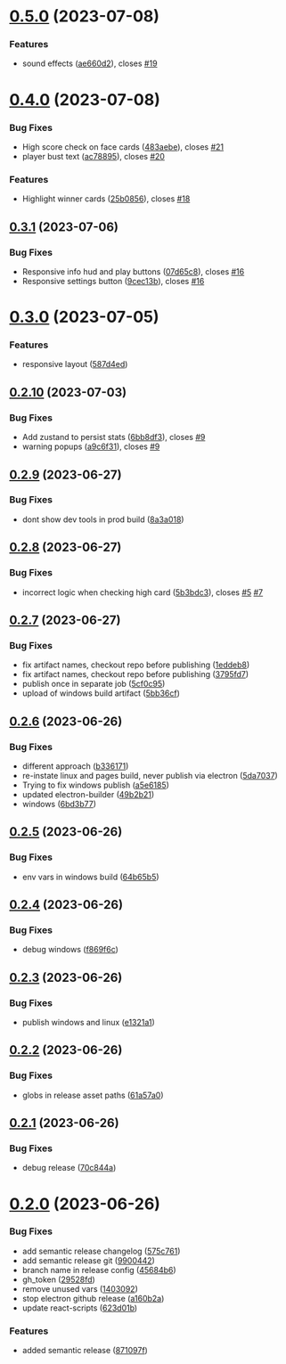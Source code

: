 # [0.5.0](https://github.com/devklick/basic-blackjack/compare/v0.4.0...v0.5.0) (2023-07-08)


### Features

* sound effects ([ae660d2](https://github.com/devklick/basic-blackjack/commit/ae660d26428acfa1e0eb65612bb36ca9944b20cb)), closes [#19](https://github.com/devklick/basic-blackjack/issues/19)

# [0.4.0](https://github.com/devklick/basic-blackjack/compare/v0.3.1...v0.4.0) (2023-07-08)


### Bug Fixes

* High score check on face cards ([483aebe](https://github.com/devklick/basic-blackjack/commit/483aebe369032d13c7e0895c0c62370707280db6)), closes [#21](https://github.com/devklick/basic-blackjack/issues/21)
* player bust text ([ac78895](https://github.com/devklick/basic-blackjack/commit/ac78895d1109f6fdc25f76648156895df4f5f04a)), closes [#20](https://github.com/devklick/basic-blackjack/issues/20)


### Features

* Highlight winner cards ([25b0856](https://github.com/devklick/basic-blackjack/commit/25b08560a7f8860d8a442a0b8ff3fdebb5746840)), closes [#18](https://github.com/devklick/basic-blackjack/issues/18)

## [0.3.1](https://github.com/devklick/basic-blackjack/compare/v0.3.0...v0.3.1) (2023-07-06)


### Bug Fixes

* Responsive info hud and play buttons ([07d65c8](https://github.com/devklick/basic-blackjack/commit/07d65c86f68132232094c3f98cf3c46b54f6d42e)), closes [#16](https://github.com/devklick/basic-blackjack/issues/16)
* Responsive settings button ([9cec13b](https://github.com/devklick/basic-blackjack/commit/9cec13b4079253383e2d0298042de1c4d780ecb6)), closes [#16](https://github.com/devklick/basic-blackjack/issues/16)

# [0.3.0](https://github.com/devklick/basic-blackjack/compare/v0.2.10...v0.3.0) (2023-07-05)


### Features

* responsive layout ([587d4ed](https://github.com/devklick/basic-blackjack/commit/587d4edd4058189e52401863d2c9335e785c2d56))

## [0.2.10](https://github.com/devklick/basic-blackjack/compare/v0.2.9...v0.2.10) (2023-07-03)


### Bug Fixes

* Add zustand to persist stats ([6bb8df3](https://github.com/devklick/basic-blackjack/commit/6bb8df3d7dd3e10b5b1a88d4cd9b50e013e63bae)), closes [#9](https://github.com/devklick/basic-blackjack/issues/9)
* warning popups ([a9c6f31](https://github.com/devklick/basic-blackjack/commit/a9c6f3184862d291792f8fb3adde4418590b44e4)), closes [#9](https://github.com/devklick/basic-blackjack/issues/9)

## [0.2.9](https://github.com/devklick/basic-blackjack/compare/v0.2.8...v0.2.9) (2023-06-27)


### Bug Fixes

* dont show dev tools in prod build ([8a3a018](https://github.com/devklick/basic-blackjack/commit/8a3a01853890ebf2f5242551a8584757ccbf2957))

## [0.2.8](https://github.com/devklick/basic-blackjack/compare/v0.2.7...v0.2.8) (2023-06-27)


### Bug Fixes

* incorrect logic when checking high card ([5b3bdc3](https://github.com/devklick/basic-blackjack/commit/5b3bdc391c4acd0fdfc277d3250c609f6b9152bc)), closes [#5](https://github.com/devklick/basic-blackjack/issues/5) [#7](https://github.com/devklick/basic-blackjack/issues/7)

## [0.2.7](https://github.com/devklick/basic-blackjack/compare/v0.2.6...v0.2.7) (2023-06-27)


### Bug Fixes

* fix artifact names, checkout repo before publishing ([1eddeb8](https://github.com/devklick/basic-blackjack/commit/1eddeb8286f0e8a5d5b115bc0a03c07c0b455ac0))
* fix artifact names, checkout repo before publishing ([3795fd7](https://github.com/devklick/basic-blackjack/commit/3795fd79cff913389bfe9fd3898c78254d1cb9de))
* publish once in separate job ([5cf0c95](https://github.com/devklick/basic-blackjack/commit/5cf0c953ee3f52da37ad79fc107857d0e97f9e9d))
* upload of windows build artifact ([5bb36cf](https://github.com/devklick/basic-blackjack/commit/5bb36cfe879150fbde7234f1c5e404b7d1ae96e5))

## [0.2.6](https://github.com/devklick/basic-blackjack/compare/v0.2.5...v0.2.6) (2023-06-26)


### Bug Fixes

* different approach ([b336171](https://github.com/devklick/basic-blackjack/commit/b336171049f52496737919ee87f5c17db35ab51d))
* re-instate linux and pages build, never publish via electron ([5da7037](https://github.com/devklick/basic-blackjack/commit/5da7037b2697e55f6f1963c3f546c8bd355d7083))
* Trying to fix windows publish ([a5e6185](https://github.com/devklick/basic-blackjack/commit/a5e618512b503c5b6a141ecf557fed60c141061a))
* updated electron-builder ([49b2b21](https://github.com/devklick/basic-blackjack/commit/49b2b21794fae150770eb4f3dc0b9288ec2c2478))
* windows ([6bd3b77](https://github.com/devklick/basic-blackjack/commit/6bd3b7755db6870eba401e285ac4cca36e1de853))

## [0.2.5](https://github.com/devklick/basic-blackjack/compare/v0.2.4...v0.2.5) (2023-06-26)


### Bug Fixes

* env vars in windows build ([64b65b5](https://github.com/devklick/basic-blackjack/commit/64b65b5c784a5b981f471b93128ccc455f111cf6))

## [0.2.4](https://github.com/devklick/basic-blackjack/compare/v0.2.3...v0.2.4) (2023-06-26)


### Bug Fixes

* debug windows ([f869f6c](https://github.com/devklick/basic-blackjack/commit/f869f6caa655ac7cdde2dd98a7a43bbd6ee58024))

## [0.2.3](https://github.com/devklick/basic-blackjack/compare/v0.2.2...v0.2.3) (2023-06-26)


### Bug Fixes

* publish windows and linux ([e1321a1](https://github.com/devklick/basic-blackjack/commit/e1321a182fc8cd9a113ed92b5c6475938857e160))

## [0.2.2](https://github.com/devklick/basic-blackjack/compare/v0.2.1...v0.2.2) (2023-06-26)


### Bug Fixes

* globs in release asset paths ([61a57a0](https://github.com/devklick/basic-blackjack/commit/61a57a07c39db9c32e201c1b2501c43ac7b76f3e))

## [0.2.1](https://github.com/devklick/basic-blackjack/compare/v0.2.0...v0.2.1) (2023-06-26)


### Bug Fixes

* debug release ([70c844a](https://github.com/devklick/basic-blackjack/commit/70c844a6110b1e9126e97bc4b22f14da4317f0fd))

# [0.2.0](https://github.com/devklick/basic-blackjack/compare/v0.1.15...v0.2.0) (2023-06-26)


### Bug Fixes

* add semantic release changelog ([575c761](https://github.com/devklick/basic-blackjack/commit/575c7612dde5cf277268ac02d5f7538d6242558b))
* add semantic release git ([9900442](https://github.com/devklick/basic-blackjack/commit/990044255a79d115af0c501ea692fa1ff1360d45))
* branch name in release config ([45684b6](https://github.com/devklick/basic-blackjack/commit/45684b67232c6658cda513d043d78df870044554))
* gh_token ([29528fd](https://github.com/devklick/basic-blackjack/commit/29528fd9cc06c94bbe05e1a62f62663d6a9e8521))
* remove unused vars ([1403092](https://github.com/devklick/basic-blackjack/commit/140309201b0c5bb063b8d610d154f7d1126030f0))
* stop electron github release ([a160b2a](https://github.com/devklick/basic-blackjack/commit/a160b2a573876e354d75cc5f93c24218177c07a9))
* update react-scripts ([623d01b](https://github.com/devklick/basic-blackjack/commit/623d01b52fc99fa51538e51d06edc6bd91599983))


### Features

* added semantic release ([871097f](https://github.com/devklick/basic-blackjack/commit/871097fa44a17b74214dfc144c69958c8b322ea3))
